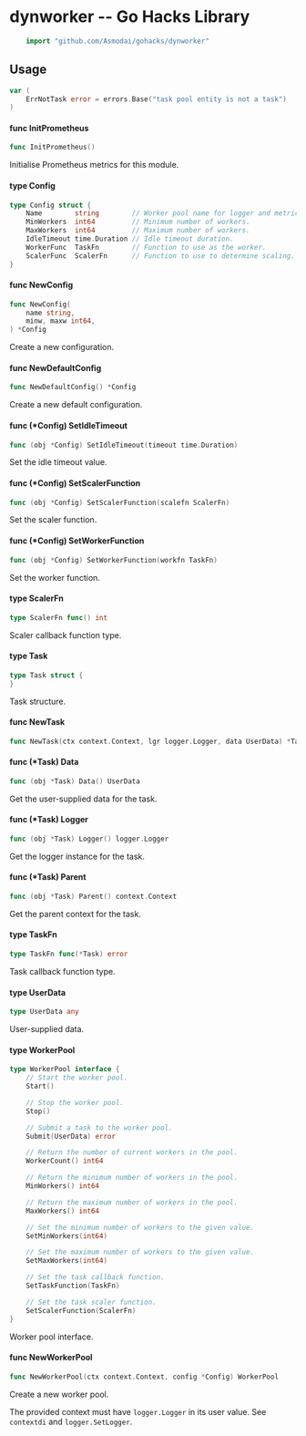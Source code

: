 <!-- -*- Mode: gfm; auto-fill: t; fill-column: 78; -*- -->

# dynworker -- Go Hacks Library

```go
    import "github.com/Asmodai/gohacks/dynworker"
```

## Usage

```go
var (
	ErrNotTask error = errors.Base("task pool entity is not a task")
)
```

#### func  InitPrometheus

```go
func InitPrometheus()
```
Initialise Prometheus metrics for this module.

#### type Config

```go
type Config struct {
	Name        string        // Worker pool name for logger and metrics.
	MinWorkers  int64         // Minimum number of workers.
	MaxWorkers  int64         // Maximum number of workers.
	IdleTimeout time.Duration // Idle timeout duration.
	WorkerFunc  TaskFn        // Function to use as the worker.
	ScalerFunc  ScalerFn      // Function to use to determine scaling.
}
```


#### func  NewConfig

```go
func NewConfig(
	name string,
	minw, maxw int64,
) *Config
```
Create a new configuration.

#### func  NewDefaultConfig

```go
func NewDefaultConfig() *Config
```
Create a new default configuration.

#### func (*Config) SetIdleTimeout

```go
func (obj *Config) SetIdleTimeout(timeout time.Duration)
```
Set the idle timeout value.

#### func (*Config) SetScalerFunction

```go
func (obj *Config) SetScalerFunction(scalefn ScalerFn)
```
Set the scaler function.

#### func (*Config) SetWorkerFunction

```go
func (obj *Config) SetWorkerFunction(workfn TaskFn)
```
Set the worker function.

#### type ScalerFn

```go
type ScalerFn func() int
```

Scaler callback function type.

#### type Task

```go
type Task struct {
}
```

Task structure.

#### func  NewTask

```go
func NewTask(ctx context.Context, lgr logger.Logger, data UserData) *Task
```

#### func (*Task) Data

```go
func (obj *Task) Data() UserData
```
Get the user-supplied data for the task.

#### func (*Task) Logger

```go
func (obj *Task) Logger() logger.Logger
```
Get the logger instance for the task.

#### func (*Task) Parent

```go
func (obj *Task) Parent() context.Context
```
Get the parent context for the task.

#### type TaskFn

```go
type TaskFn func(*Task) error
```

Task callback function type.

#### type UserData

```go
type UserData any
```

User-supplied data.

#### type WorkerPool

```go
type WorkerPool interface {
	// Start the worker pool.
	Start()

	// Stop the worker pool.
	Stop()

	// Submit a task to the worker pool.
	Submit(UserData) error

	// Return the number of current workers in the pool.
	WorkerCount() int64

	// Return the minimum number of workers in the pool.
	MinWorkers() int64

	// Return the maximum number of workers in the pool.
	MaxWorkers() int64

	// Set the minimum number of workers to the given value.
	SetMinWorkers(int64)

	// Set the maximum number of workers to the given value.
	SetMaxWorkers(int64)

	// Set the task callback function.
	SetTaskFunction(TaskFn)

	// Set the task scaler function.
	SetScalerFunction(ScalerFn)
}
```

Worker pool interface.

#### func  NewWorkerPool

```go
func NewWorkerPool(ctx context.Context, config *Config) WorkerPool
```
Create a new worker pool.

The provided context must have `logger.Logger` in its user value. See
`contextdi` and `logger.SetLogger`.
